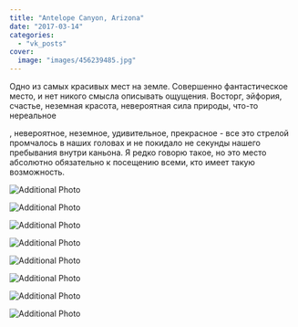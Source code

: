 ```yaml
---
title: "Antelope Canyon, Arizona"
date: "2017-03-14"
categories: 
  - "vk_posts"
cover:
  image: "images/456239485.jpg"
---
```


Одно из самых красивых мест на земле. Совершенно фантастическое место, и нет никого смысла описывать ощущения. Восторг, эйфория, счастье, неземная красота, невероятная сила природы, что-то нереальное

<!--more--> , невероятное, неземное, удивительное, прекрасное - все это стрелой промчалось в наших головах и не покидало не секунды нашего пребывания внутри каньона. Я редко говорю такое, но это место абсолютно обязательно к посещению всеми, кто имеет такую возможность.

![Additional Photo](https://vodpop.ru/wp-content/uploads/2023/07/456239486.jpg)

![Additional Photo](https://vodpop.ru/wp-content/uploads/2023/07/456239487.jpg)

![Additional Photo](https://vodpop.ru/wp-content/uploads/2023/07/456239488.jpg)

![Additional Photo](https://vodpop.ru/wp-content/uploads/2023/07/456239489.jpg)

![Additional Photo](https://vodpop.ru/wp-content/uploads/2023/07/456239490.jpg)

![Additional Photo](https://vodpop.ru/wp-content/uploads/2023/07/456239491.jpg)

![Additional Photo](https://vodpop.ru/wp-content/uploads/2023/07/456239492.jpg)

![Additional Photo](https://vodpop.ru/wp-content/uploads/2023/07/456239493.jpg)
